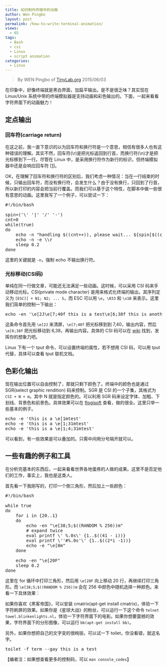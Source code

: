 ```yaml
---
title: 如何制作终端中的动画
author: Wen Pingbo
layout: post
permalink: /how-to-write-terminal-animation/
views:
  - 65
tags:
  - Bash
  - csi
  - Linux
  - script animation
categories:
  - Linux
---
```


> By WEN Pingbo of [TinyLab.org][1]
> 2015/06/03

在印象中，好像终端就是黑白界面，加扁平输出。是不是很乏味？其实现在 Linux/Unix 系统中带的终端模拟器是支持动画和彩色输出的。下面，一起来看看字符界面下的动画魅力！


## 定点输出

### 回车符(carriage return)

在这之前，我一直下意识的以为回车符和换行符是一个意思，相信有很多人也有这种错误的理解。其实不然，回车符(\r)是把光标返回到行首，而换行符(\n)才是把光标移到下一行。尽管在 Linux 中，是采用换行符作为新行的标识，但终端模拟器中还是会响应回车符 [[1][2]]。

OK，在理解了回车符和换行符的区别后，我们考虑一种情况：当在一行结束的时候，只输出回车符，而没有换行符，会发生什么？由于没有换行，只回到了行首，所以新打印的内容会把当前行覆盖。而我们可以基于这个特性，在脚本中做一些很有意思的动画。这里我写了一个例子，可以尝试一下：

<!-- more -->

<pre>#!/bin/bash

spin=('\' '|' '/' '-')
cnt=0
while(true)
do
    echo -n "handling $((cnt++)), please wait... ${spin[$((cnt % 4))]}"
    echo -n -e \\r
    sleep 0.2
done
</pre>

这里的关键就是 `-n`，强制 echo 不输出换行符。

### 光标移动(CSI码)

单纯在同一行做文章，可能还无法满足一些动画。这时候，可以采用 CSI 码来手动移动光标。CSI(private mode character) 是用来格式化终端的输出。其序列定义为 `[ESC][ + N1; N2; ... S`，而 ESC 可以用 `\e`，`\033` 和 `\x1B` 来表示。这里我们简单的控制一下输出：

<pre>echo -en '\e[2J\e[7;40f this is a test\e[6;38f this is another teset\n\n'
</pre>

这条命令首先用 `\e[2J` 来清屏，`\e[7;40f` 把光标移到到 7,40，输出内容，然后 `\e[6;38f` 把光标移动到 6,38，再输出内容。具体的 CSI 码可以在 [wiki][3] 找到，发挥你的想象力吧。

Linux 下有一个 tput 命令，可以设置终端的属性，若不想用 CSI 码，可以用 tput 代替，具体可以查看 tput 联机文档。

## 色彩化输出

现在输出位置可以自由控制了，那就只剩下颜色了。终端中的颜色也是通过 SGR(select graphic rendition) 码来控制。SGR 是 CSI 的一个子集，其格式为 `CSI + N + m`。其中 N 就是指定颜色的。可以利用 SGR 码来设定字体、加粗、下划线、背景色和前景色。具体效果可以在 [flogisoft][4] 查看，做的很全。这里只举一些基本的例子。

<pre>echo -e 'this is a \e[1mtest'
echo -e 'this is a \e[1;31mtest'
echo -e 'this is a \e[1;4;31mtest'
</pre>

可以看到，有一些效果是可以叠加的。只需中间用分号隔开就可以。

## 一些有趣的例子和工具

在分析完基本的东西后，一起来看看世界各地蛋疼的人做的成果。这里不是否定他们的工作，事实上，我也是这类人。

首先看一下我刚写的，打印一个倒三角形，然后加上一些颜色：

<pre>#!/bin/bash

while true
do
    for i in {20..1}
    do
        echo -en "\e[38;5;$((RANDOM % 256))m"
        # expand twice
        eval printf \' %.0s\' {1..$((41 - i))}
        eval printf \''#%.0s'\' {1..$((2*i -1))}
        echo -e "\e[0m"
    done

    echo -en "\e[20F"
    sleep 0.2
done
</pre>

这里在 for 循环中打印三角形，然后用 `\e[20F` 向上移动 20 行，再继续打印三角形。而 `\e[38;5;$((RANDOM % 256))m` 会在 256 中颜色中随机选择一种颜色。来看一下具体效果：

如果你喜欢《黑客帝国》，可以安装 cmatrix(apt-get install cmatrix)，体验一下字符刷屏的效果。如果你是《星球大战》的粉丝，可以运行一下这个命令 `telnet towel.blinkenlights.nl`，体验一下字符界面下的电影。如果你想要震撼的效果，字符界面下的分形图像，可以运行 `bb(apt-get install bb)`。

另外，如果你想把自己的文字变的很绚丽，可以试一下 toilet，你没看错，就这名字。

<pre>toilet -f term --gay this is a test
</pre>

【编者注：如果想查看更多的控制码，可以 `man console_codes`】





 [1]: http://tinylab.org
 [2]: http://en.wikipedia.org/wiki/Newline
 [3]: http://en.wikipedia.org/wiki/ANSI_escape_code
 [4]: http://misc.flogisoft.com/bash/tip_colors_and_formatting
